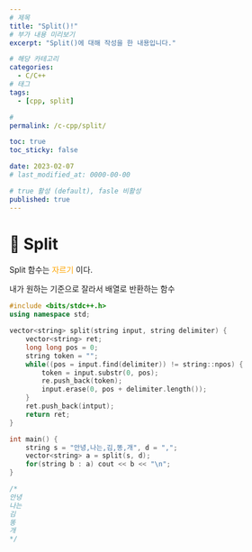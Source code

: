 ```yaml
---
# 제목
title: "Split()!"
# 부가 내용 미리보기
excerpt: "Split()에 대해 작성을 한 내용입니다."

# 해당 카테고리
categories:
  - C/C++
# 태그 
tags:
  - [cpp, split]

# 
permalink: /c-cpp/split/

toc: true
toc_sticky: false

date: 2023-02-07
# last_modified_at: 0000-00-00

# true 활성 (default), fasle 비활성 
published: true
---
```


# 🦥 Split

Split 함수는 <span style="color:orange">자르기</span> 이다.

내가 원하는 기준으로 잘라서 배열로 반환하는 함수 

``` cpp
#include <bits/stdc++.h>
using namespace std;

vector<string> split(string input, string delimiter) {
	vector<string> ret;
    long long pos = 0;
    string token = "";
    while((pos = input.find(delimiter)) != string::npos) {
    	token = input.substr(0, pos);
        re.push_back(token);
        input.erase(0, pos + delimiter.length());
    }
    ret.push_back(intput);
    return ret;
}

int main() {
	string s = "안녕,나는,김,똥,개", d = ",";
    vector<string> a = split(s, d);
    for(string b : a) cout << b << "\n";
}
```

``` cpp
/*
안녕
나는
김
똥
개
*/
```